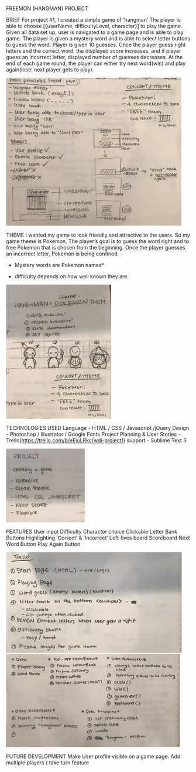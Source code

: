 FREEMON (HANGMAN) PROJECT

BRIEF
For project #1, I created a simple game of ‘hangman’
The player is able to choose [{userName, difficultyLevel, character}] to play the game. Given all data set up, user is navigated to a game page and is able to play game. The player is given a mystery word and is able to select letter buttons to guess the word. Player is given 10 guesses. Once the player guess right letters and the correct word, the displayed score increases, and if player guess an incorrect letter, displayed number of guesses decreases. At the end of each game round, the player can either try next word(win) and play again(lose: next player gets to play).

![](Wireframes.JPG?raw=true)


THEME
I wanted my game to look friendly and attractive to the users. So my game theme is Pokemon. The player’s goal is to guess the word right and to free Pokemon that is chosen from the beginning. Once the player guesses an incorrect letter, Pokemon is being confined.
* Mystery words are Pokemon names*
- difficulty depends on how well known they are.

![](DesignProcess.JPG?raw=true)


TECHNOLOGIES USED
Language - HTML / CSS / Javascript /jQuery
Design - Photoshop / Illustrator / Google Fonts
Project Planning & User Stories - Trello(https://trello.com/b/eEjuLRkc/wdi-project1)
support - Sublime Text 3

![](InitialPlan.JPG?raw=true)


FEATURES
User input
Difficulty
Character choice
Clickable Letter Bank Buttons
Highlighting ‘Correct’ & ’Incorrect’
Left-lives board
Scoreboard
Next Word Button
Play Again Button

![](TrelloPlan.JPG?raw=true)
![](FunctionsPlan.JPG?raw=true)


FUTURE DEVELOPMENT
Make User profile visible on a game page.
Add multiple players ( take turn feature 